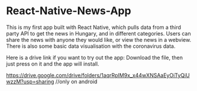 # React-Native-News-App
This is my first app built with React Native, which pulls data from a third party API to get the news in Hungary, and in different categories. Users can share the news with anyone they would like, or view the news in a webview. There is also some basic data visualisation with the coronavirus data.

Here is a drive link if you want to try out the app:
Download the file, then just press on it and the app will install. 

https://drive.google.com/drive/folders/1aqrRpIM9x_x44wXNSAaEyOiTyQiUwzzM?usp=sharing
//only on android
